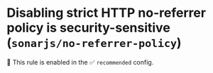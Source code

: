 # Disabling strict HTTP no-referrer policy is security-sensitive (`sonarjs/no-referrer-policy`)

💼 This rule is enabled in the ✅ `recommended` config.

<!-- end auto-generated rule header -->
